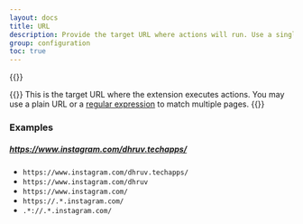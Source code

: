 ```yaml
---
layout: docs
title: URL
description: Provide the target URL where actions will run. Use a single URL or a regular expression to match multiple pages.
group: configuration
toc: true
---
```


{{<img configuration.png>}}

{{<callout>}}
This is the target URL where the extension executes actions. You may use a plain URL or a [regular expression](https://developer.mozilla.org/en-US/docs/Web/JavaScript/Guide/Regular_Expressions) to match multiple pages.
{{</callout>}}

### Examples

##### https://www.instagram.com/dhruv.techapps/

* `https://www.instagram.com/dhruv.techapps/`
* `https://www.instagram.com/dhruv`
* `https://www.instagram.com/`
* `https://.*.instagram.com/`
* `.*://.*.instagram.com/`